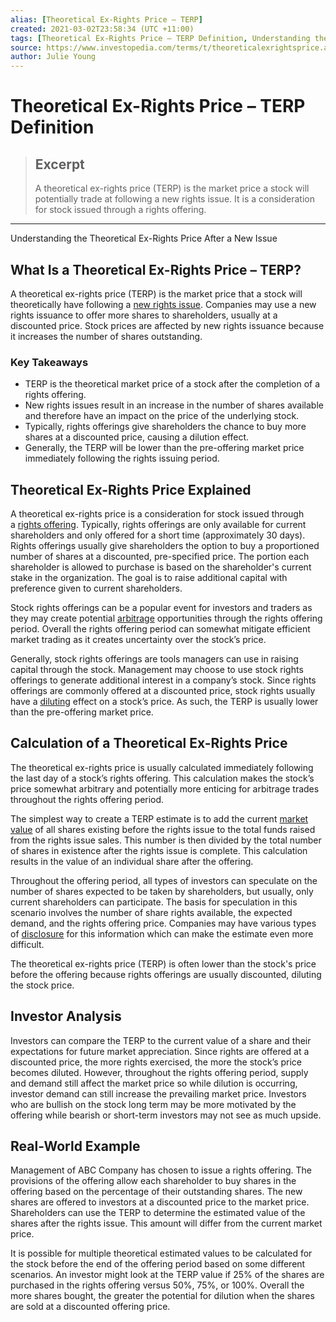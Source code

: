 ```yaml
---
alias: [Theoretical Ex-Rights Price – TERP]
created: 2021-03-02T23:58:34 (UTC +11:00)
tags: [Theoretical Ex-Rights Price – TERP Definition, Understanding the Theoretical Ex-Rights Price After a New Issue]
source: https://www.investopedia.com/terms/t/theoreticalexrightsprice.asp
author: Julie Young
---
```


# Theoretical Ex-Rights Price – TERP Definition

> ## Excerpt
> A theoretical ex-rights price (TERP) is the market price a stock will potentially trade at following a new rights issue. It is a consideration for stock issued through a rights offering.

---

Understanding the Theoretical Ex-Rights Price After a New Issue
## What Is a Theoretical Ex-Rights Price – TERP?

A theoretical ex-rights price (TERP) is the market price that a stock will theoretically have following a [new rights issue](https://www.investopedia.com/investing/understanding-rights-issues/). Companies may use a new rights issuance to offer more shares to shareholders, usually at a discounted price. Stock prices are affected by new rights issuance because it increases the number of shares outstanding.

### Key Takeaways

-   TERP is the theoretical market price of a stock after the completion of a rights offering.
-   New rights issues result in an increase in the number of shares available and therefore have an impact on the price of the underlying stock.
-   Typically, rights offerings give shareholders the chance to buy more shares at a discounted price, causing a dilution effect.
-   Generally, the TERP will be lower than the pre-offering market price immediately following the rights issuing period.

## Theoretical Ex-Rights Price Explained

A theoretical ex-rights price is a consideration for stock issued through a [rights offering](https://www.investopedia.com/terms/r/rightsoffering.asp). Typically, rights offerings are only available for current shareholders and only offered for a short time (approximately 30 days). Rights offerings usually give shareholders the option to buy a proportioned number of shares at a discounted, pre-specified price. The portion each shareholder is allowed to purchase is based on the shareholder's current stake in the organization. The goal is to raise additional capital with preference given to current shareholders.

Stock rights offerings can be a popular event for investors and traders as they may create potential [arbitrage](https://www.investopedia.com/terms/a/arbitrage.asp) opportunities through the rights offering period. Overall the rights offering period can somewhat mitigate efficient market trading as it creates uncertainty over the stock’s price.

Generally, stock rights offerings are tools managers can use in raising capital through the stock. Management may choose to use stock rights offerings to generate additional interest in a company’s stock. Since rights offerings are commonly offered at a discounted price, stock rights usually have a [diluting](https://www.investopedia.com/terms/d/dilution.asp) effect on a stock’s price. As such, the TERP is usually lower than the pre-offering market price.

## Calculation of a Theoretical Ex-Rights Price

The theoretical ex-rights price is usually calculated immediately following the last day of a stock’s rights offering. This calculation makes the stock’s price somewhat arbitrary and potentially more enticing for arbitrage trades throughout the rights offering period.

The simplest way to create a TERP estimate is to add the current [market value](https://www.investopedia.com/terms/m/marketvalue.asp) of all shares existing before the rights issue to the total funds raised from the rights issue sales. This number is then divided by the total number of shares in existence after the rights issue is complete. This calculation results in the value of an individual share after the offering.

Throughout the offering period, all types of investors can speculate on the number of shares expected to be taken by shareholders, but usually, only current shareholders can participate. The basis for speculation in this scenario involves the number of share rights available, the expected demand, and the rights offering price. Companies may have various types of [disclosure](https://www.investopedia.com/terms/d/disclosure.asp) for this information which can make the estimate even more difficult.

The theoretical ex-rights price (TERP) is often lower than the stock's price before the offering because rights offerings are usually discounted, diluting the stock price.

## Investor Analysis

Investors can compare the TERP to the current value of a share and their expectations for future market appreciation. Since rights are offered at a discounted price, the more rights exercised, the more the stock’s price becomes diluted. However, throughout the rights offering period, supply and demand still affect the market price so while dilution is occurring, investor demand can still increase the prevailing market price. Investors who are bullish on the stock long term may be more motivated by the offering while bearish or short-term investors may not see as much upside.

## Real-World Example

Management of ABC Company has chosen to issue a rights offering. The provisions of the offering allow each shareholder to buy shares in the offering based on the percentage of their outstanding shares. The new shares are offered to investors at a discounted price to the market price. Shareholders can use the TERP to determine the estimated value of the shares after the rights issue. This amount will differ from the current market price.

It is possible for multiple theoretical estimated values to be calculated for the stock before the end of the offering period based on some different scenarios. An investor might look at the TERP value if 25% of the shares are purchased in the rights offering versus 50%, 75%, or 100%. Overall the more shares bought, the greater the potential for dilution when the shares are sold at a discounted offering price.
